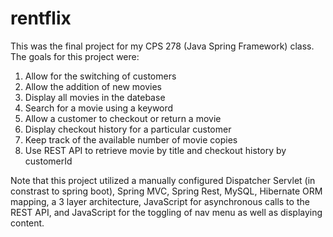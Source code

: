 # rentflix
This was the final project for my CPS 278 (Java Spring Framework) class. The goals for this project were:
  
  1. Allow for the switching of customers
  2. Allow the addition of new movies
  3. Display all movies in the datebase
  3. Search for a movie using a keyword
  4. Allow a customer to checkout or return a movie
  5. Display checkout history for a particular customer
  6. Keep track of the available number of movie copies
  7. Use REST API to retrieve movie by title and checkout history by customerId
  
Note that this project utilized a manually configured Dispatcher Servlet (in constrast to spring boot), Spring MVC, Spring Rest, MySQL, Hibernate ORM mapping, a 3 layer architecture, JavaScript for asynchronous calls to the REST API, and JavaScript for the toggling of nav menu as well as displaying content.
